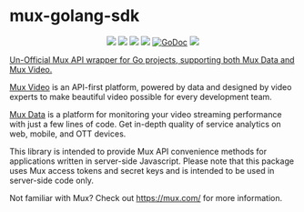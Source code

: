 # mux-golang-sdk

<p align="center">
    <a href="https://codeclimate.com/github/boddly/mux-golang-sdk/maintainability"><img src="https://api.codeclimate.com/v1/badges/286fa7f37b9b1ba8648c/maintainability" /></a>
    <a href="https://codeclimate.com/github/boddly/mux-golang-sdk/test_coverage"><img src="https://api.codeclimate.com/v1/badges/286fa7f37b9b1ba8648c/test_coverage" /></a>
    <a href="https://travis-ci.org/boddly/mux-golang-sdk"><img src="https://travis-ci.org/boddly/mux-golang-sdk.svg?branch=master" /></a>
    <a href="https://goreportcard.com/report/github.com/boddly/mux-golang-sdk"><img src="https://goreportcard.com/badge/github.com/boddly/mux-golang-sdk" /></a>
    <a href="https://godoc.org/github.com/boddly/mux-golang-sdk"><img src="https://godoc.org/github.com/boddly/mux-golang-sdk?status.svg" alt="GoDoc"></a>
    <a href="https://github.com/boddly/mux-golang-sdk/blob/master/LICENSE"><img src="https://img.shields.io/github/license/boddly/mux-golang-sdk.svg">
</p>
Un-Official Mux API wrapper for Go projects, supporting both Mux Data and Mux Video.

[Mux Video](https://mux.com/) is an API-first platform, powered by data and designed by video experts to make beautiful video possible for every development team.

[Mux Data](https://mux.com/data/) is a platform for monitoring your video streaming performance with just a few lines of code. Get in-depth quality of service analytics on web, mobile, and OTT devices.

This library is intended to provide Mux API convenience methods for applications written in server-side Javascript. Please note that this package uses Mux access tokens and secret keys and is intended to be used in server-side code only.

Not familiar with Mux? Check out https://mux.com/ for more information.
